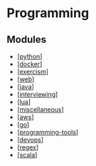 Programming
===

Modules
---

- [[python]]
- [[docker]]
- [[exercism]]
- [[web]]
- [[java]]
- [[interviewing]]
- [[lua]]
- [[miscellaneous]]
- [[aws]]
- [[go]]
- [[programming-tools]]
- [[devops]]
- [[regex]]
- [[scala]]

[//begin]: # "Autogenerated link references for markdown compatibility"
[python]: python/python.md "Python"
[docker]: docker/docker.md "Docker"
[exercism]: exercism/exercism.md "Exercism"
[web]: web/web.md "Web"
[java]: java/java.md "Java"
[interviewing]: interviewing/interviewing.md "Interviewing"
[lua]: lua/lua.md "Lua"
[miscellaneous]: miscellaneous/miscellaneous.md "Miscellaneous"
[aws]: aws/aws.md "AWS"
[go]: go/go.md "Go"
[programming-tools]: ../tools/programming/programming-tools.md "Programming Tools"
[devops]: devops/devops.md "DevOps"
[regex]: regex/regex.md "Regex"
[scala]: scala/scala.md "Scala"
[//end]: # "Autogenerated link references"
